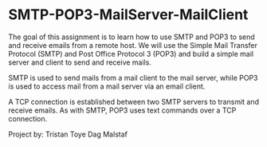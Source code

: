 # SMTP-POP3-MailServer-MailClient

The goal of this assignment is to learn how to use SMTP and POP3 to send and receive emails from a remote host. We will use the Simple Mail Transfer Protocol (SMTP) and Post Office Protocol 3 (POP3) and build a simple mail server and client to send and receive mails. 

SMTP is used to send mails from a mail client to the mail server, while POP3 is used to access mail from a mail server via an email client.

A TCP connection is established between two SMTP servers to transmit and receive emails.
As with SMTP, POP3 uses text commands over a TCP connection.


Project by:
Tristan Toye
Dag Malstaf

